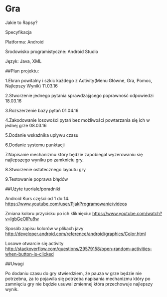 # Gra
Jakie to Rapsy?

Specyfikacja

Platforma: Android

Środowisko programistyczne: Android Studio

Język: Java, XML



##Plan projektu:

1.Ekran powitalny i szkic każdego z Activity(Menu Główne, Gra, Pomoc, Najlepszy Wynik)	11.03.16

2.Stworzenie jednego pytania sprawdzającego poprawność odpowiedzi	18.03.16

3.Rozszerzenie bazy pytań	01.04.16

4.Zakodowanie losowości pytań bez możliwości powtarzania się ich w jednej grze	08.03.16

5.Dodanie wskaźnika upływu czasu

6.Dodanie systemu punktacji

7.Napisanie mechanizmu który będzie zapobiegal wyzerowaniu się najlepszego wyniku po zamkniciu gry.

8.Stworzenie ostatecznego layoutu gry

9.Testowanie poprawa błędów




##Użyte tuoriale/poradniki


Android Kurs części od 1 do 14.
https://www.youtube.com/user/PjakProgramowanie/videos

Zmiana koloru przycisku po ich kliknięciu:
https://www.youtube.com/watch?v=IgbGeOIPu8w

Sposób zapisu kolorów w plikach javy
http://developer.android.com/reference/android/graphics/Color.html

Losowe otwarcie się activity
http://stackoverflow.com/questions/29579158/open-random-activities-when-button-is-clicked

##Uwagi

Po dodaniu czasu do gry stwierdziem, że pauza w grze będzie nie potrzebna, za to pojawila się potrzeba napisania mechanizmu który po zamnięciu gry nie będzie usuwal zmiennej która przechowuje najlepszy wynik.
